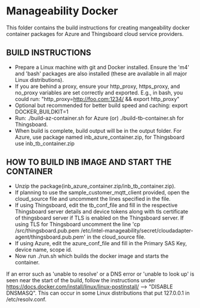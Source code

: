 # Manageability Docker
This folder contains the build instructions for creating mangeability docker container packages for Azure and Thingsboard cloud service providers.


## BUILD INSTRUCTIONS

* Prepare a Linux machine with git and Docker installed.  Ensure the 'm4' and 'bash' packages are also installed (these are available in all major Linux distributions).
* If you are behind a proxy, ensure your http_proxy, https_proxy, and no_proxy variables are set correctly and exported.  E.g., in bash, you could run: "http_proxy=http://foo.com:1234/ && export http_proxy"
* Optional but recommended for better build speed and caching: export DOCKER_BUILDKIT=1
* Run: ./build-az-container.sh for Azure (or) ./build-tb-container.sh for Thingsboard. 
* When build is complete, build output will be in the output folder. For Azure, use package named inb_azure_container.zip, for Thingsboard use inb_tb_container.zip

## HOW TO BUILD INB IMAGE AND START THE CONTAINER

* Unzip the package(inb_azure_container.zip/inb_tb_container.zip).
* If planning to use the sample_customer_mqtt_client provided, open the cloud_source file and uncomment the lines specified in the file.
* If using Thingsboard, edit the tb_conf_file and fill in the respective Thingsboard server details and device tokens along with tls certificate of thingsboard server if TLS is enabled on the Thingsboard server. If using TLS for Thingsboard uncomment the line 'cp /src/thingsboard.pub.pem /etc/intel-manageability/secret/cloudadapter-agent/thingsboard.pub.pem' in the cloud_source file.
* If using Azure, edit the azure_conf_file and fill in the Primary SAS Key, device name, scope id.
* Now run ./run.sh which builds the docker image and starts the container.


If an error such as 'unable to resolve' or a DNS error or 'unable to look up' is seen near the start of the build, follow the instructions under https://docs.docker.com/install/linux/linux-postinstall/ --> "DISABLE DNSMASQ".  This can occur in some Linux distributions that put 127.0.0.1 in /etc/resolv.conf.

